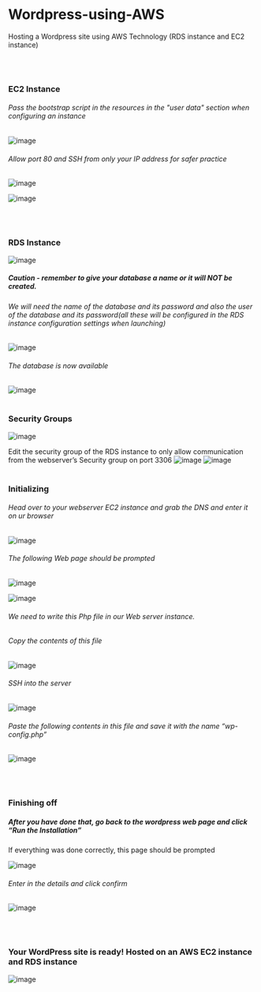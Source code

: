 # Wordpress-using-AWS
Hosting a Wordpress site using AWS Technology (RDS instance and EC2 instance)

</br></br>
### EC2 Instance
###### Pass the bootstrap script in the resources in the "user data" section when configuring an instance
![image](https://user-images.githubusercontent.com/52587103/75938983-12468a80-5e57-11ea-8aae-15358ad7a3d9.png)
###### Allow port 80 and SSH from only your IP address for safer practice 
![image](https://user-images.githubusercontent.com/52587103/75939050-386c2a80-5e57-11ea-8d2a-346155145c98.png)

![image](https://user-images.githubusercontent.com/52587103/75939066-3bffb180-5e57-11ea-886b-9ce933bbdf5e.png)

</br></br>
### RDS Instance

![image](https://user-images.githubusercontent.com/52587103/75939077-402bcf00-5e57-11ea-86ef-bcf9ee009521.png)
##### Caution - remember to give your database a name or it will NOT be created. 
###### We will need the name of the database and its password and also the user of the database and its password(all these will be configured in the RDS instance configuration settings when launching)
![image](https://user-images.githubusercontent.com/52587103/75940462-22606900-5e5b-11ea-8190-a626ac3ef6ad.png)

###### The database is now available
![image](https://user-images.githubusercontent.com/52587103/75939099-50dc4500-5e57-11ea-8414-2751fb2a316b.png)
</br></br>

### Security Groups
![image](https://user-images.githubusercontent.com/52587103/75939119-5afe4380-5e57-11ea-81c3-7ec46d1c5ed9.png)

Edit the security group of the RDS instance to only allow communication from the webserver’s Security group on port 3306
![image](https://user-images.githubusercontent.com/52587103/75939135-62bde800-5e57-11ea-8744-ac243dfdcb54.png)
![image](https://user-images.githubusercontent.com/52587103/75939146-6a7d8c80-5e57-11ea-9063-9bb86994d648.png)
</br></br>

### Initializing

###### Head over to your webserver EC2 instance and grab the DNS and enter it on ur browser
![image](https://user-images.githubusercontent.com/52587103/75939172-7701e500-5e57-11ea-897a-7465a2e8fb30.png)

###### The following Web page should be prompted

![image](https://user-images.githubusercontent.com/52587103/75939188-7f5a2000-5e57-11ea-9bc6-0c62f0622472.png)

![image](https://user-images.githubusercontent.com/52587103/75939192-841ed400-5e57-11ea-9dd1-faf0954d54af.png)

###### We need to write this Php file in our Web server instance. 
###### Copy the contents of this file

![image](https://user-images.githubusercontent.com/52587103/75939201-8b45e200-5e57-11ea-94be-c70c6c08d0ce.png)


###### SSH into the server
![image](https://user-images.githubusercontent.com/52587103/75939213-93058680-5e57-11ea-851c-a063b4669a58.png)

###### Paste the following contents in this file and save it with the name “wp-config.php”

![image](https://user-images.githubusercontent.com/52587103/75939230-9ac52b00-5e57-11ea-9878-bf10fe11be95.png)

</br></br>
### Finishing off

##### After you have done that, go back to the wordpress web page and click “Run the Installation”
If everything was done correctly, this page should be prompted 

![image](https://user-images.githubusercontent.com/52587103/75939249-a284cf80-5e57-11ea-90c1-8afeaa53f842.png)

###### Enter in the details and click confirm
![image](https://user-images.githubusercontent.com/52587103/75939259-a9abdd80-5e57-11ea-8165-d1bbda82e58f.png)

</br></br>
### Your WordPress site is ready! Hosted on an AWS EC2 instance and RDS instance
![image](https://user-images.githubusercontent.com/52587103/75939270-b03a5500-5e57-11ea-9ebe-94e9a1b28645.png)
 
